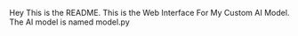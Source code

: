 Hey This is the README.
This is the Web Interface For My Custom AI Model.
The AI model is named model.py